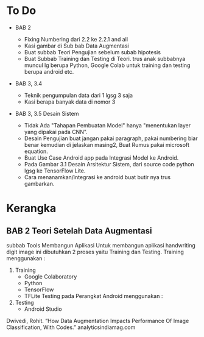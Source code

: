 # To Do
- BAB 2
	- Fixing Numbering dari 2.2 ke 2.2.1 and all
	- Kasi gambar di Sub bab Data Augmentasi
	- Buat subbab Teori Pengujian sebelum subab hipotesis
	- Buat Subbab Training dan Testing di Teori. trus anak subbabnya muncul lg berupa Python, Google Colab untuk training dan testing berupa android etc. 

- BAB 3, 3.4
	- Teknik pengumpulan data dari 1 lgsg 3 saja
	- Kasi berapa banyak data di nomor 3

- BAB 3, 3.5 Desain Sistem
	- Tidak Ada "Tahapan Pembuatan Model" hanya "menentukan layer yang dipakai pada CNN".
	- Desain Pengujian buat jangan pakai paragraph, pakai numbering biar benar kemudian di jelaskan masing2, Buat Rumus pakai microsoft equation.
	- Buat Use Case Android app pada Integrasi Model ke Android.
	- Pada Gambar 3.1 Desain Arsitektur Sistem, dari source code python lgsg ke TensorFlow Lite.
	- Cara menanamkan/integrasi ke android buat butir nya trus gambarkan.



# Kerangka
## BAB 2 Teori Setelah Data Augmentasi
subbab Tools Membangun Aplikasi
Untuk membangun aplikasi handwriting digit image ini dibutuhkan 2 proses yaitu Training dan Testing. Training menggunakan :
1. Training
   - Google Colaboratory
   - Python
   - TensorFlow
   - TFLite
Testing pada Perangkat Android menggunakan :
1. Testing
   - Android Studio


Dwivedi, Rohit. “How Data Augmentation Impacts Performance Of Image Classification, With Codes.” analyticsindiamag.com